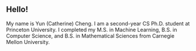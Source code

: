 ## Hello!
My name is Yun (Catherine) Cheng. I am a second-year CS Ph.D. student at Princeton University. I completed my M.S. in Machine Learning, B.S. in Computer Science, and B.S. in Mathematical Sciences from Carnegie Mellon University.

<!--
**kapikantzari/kapikantzari** is a ✨ _special_ ✨ repository because its `README.md` (this file) appears on your GitHub profile.

Here are some ideas to get you started:

- 🔭 I’m currently working on ...
- 🌱 I’m currently learning ...
- 👯 I’m looking to collaborate on ...
- 🤔 I’m looking for help with ...
- 💬 Ask me about ...
- 📫 How to reach me: ...
- 😄 Pronouns: ...
- ⚡ Fun fact: ...
-->
